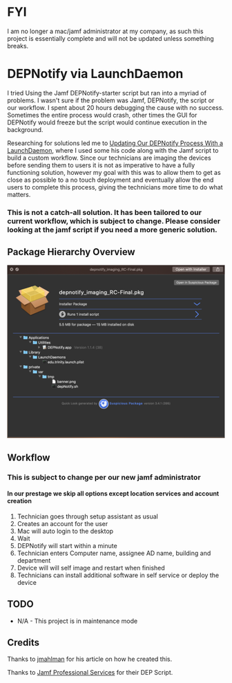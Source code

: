# FYI
I am no longer a mac/jamf administrator at my company, as such this project is essentially complete and will not be updated unless something breaks.

# DEPNotify via LaunchDaemon
I tried Using the Jamf DEPNotify-starter script but ran into a myriad of problems. I wasn't sure if the problem was Jamf, DEPNotify, the script or our workflow. I spent about 20 hours debugging the cause with no success. Sometimes the entire process would crash, other times the GUI for DEPNotify would freeze but the script would continue execution in the background. 

Researching for solutions led me to [Updating Our DEPNotify Process With a LaunchDaemon](https://yearofthegeek.net/2018/05/updating-our-depnotify-process/), where I used some his code along with the Jamf script to build a custom workflow.
Since our technicians are imaging the devices before sending them to users it is not as imperative to have a fully functioning solution, however my goal with this was to allow them to get as close as possible to a no touch deployment and eventually allow the end users to complete this process, giving the technicians more time to do what matters.

### This is not a catch-all solution. It has been tailored to our current workflow, which is subject to change. Please consider looking at the jamf script if you need a more generic solution.

## Package Hierarchy Overview
![Overview](https://raw.githubusercontent.com/mlizbeth/depnotify_launchd/master/img/1.png)

## Workflow
### This is subject to change per our new jamf administrator
#### In our prestage we skip all options except location services and account creation
1. Technician goes through setup assistant as usual
2. Creates an account for the user
3. Mac will auto login to the desktop
4. Wait
5. DEPNotify will start within a minute
6. Technician enters Computer name, assignee AD name, building and department
7. Device will will self image and restart when finished
8. Technicians can install additional software in self service or deploy the device

## TODO
* N/A - This project is in maintenance mode

## Credits
Thanks to [jmahlman](https://github.com/jmahlman/DEPNotify-automated) for his article on how he created this.

Thanks to [Jamf Professional Services](https://github.com/jamf/DEPNotify-Starter) for their DEP Script.
